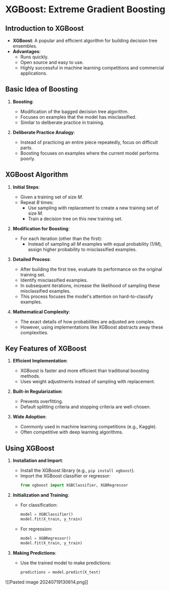 # XGBoost: Extreme Gradient Boosting

## Introduction to XGBoost

- **XGBoost**: A popular and efficient algorithm for building decision tree ensembles.
- **Advantages**:
  - Runs quickly.
  - Open source and easy to use.
  - Highly successful in machine learning competitions and commercial applications.

## Basic Idea of Boosting

1. **Boosting**:
   - Modification of the bagged decision tree algorithm.
   - Focuses on examples that the model has misclassified.
   - Similar to deliberate practice in training.

2. **Deliberate Practice Analogy**:
   - Instead of practicing an entire piece repeatedly, focus on difficult parts.
   - Boosting focuses on examples where the current model performs poorly.

## XGBoost Algorithm

1. **Initial Steps**:
   - Given a training set of size $M$.
   - Repeat $B$ times:
     - Use sampling with replacement to create a new training set of size $M$.
     - Train a decision tree on this new training set.

2. **Modification for Boosting**:
   - For each iteration (other than the first):
     - Instead of sampling all $M$ examples with equal probability ($1/M$), assign higher probability to misclassified examples.

3. **Detailed Process**:
   - After building the first tree, evaluate its performance on the original training set.
   - Identify misclassified examples.
   - In subsequent iterations, increase the likelihood of sampling these misclassified examples.
   - This process focuses the model's attention on hard-to-classify examples.

4. **Mathematical Complexity**:
   - The exact details of how probabilities are adjusted are complex.
   - However, using implementations like XGBoost abstracts away these complexities.

## Key Features of XGBoost

1. **Efficient Implementation**:
   - XGBoost is faster and more efficient than traditional boosting methods.
   - Uses weight adjustments instead of sampling with replacement.

2. **Built-in Regularization**:
   - Prevents overfitting.
   - Default splitting criteria and stopping criteria are well-chosen.

3. **Wide Adoption**:
   - Commonly used in machine learning competitions (e.g., Kaggle).
   - Often competitive with deep learning algorithms.

## Using XGBoost

1. **Installation and Import**:
   - Install the XGBoost library (e.g., `pip install xgboost`).
   - Import the XGBoost classifier or regressor:
     ```python
     from xgboost import XGBClassifier, XGBRegressor
     ```

2. **Initialization and Training**:
   - For classification:
     ```python
     model = XGBClassifier()
     model.fit(X_train, y_train)
     ```
   - For regression:
     ```python
     model = XGBRegressor()
     model.fit(X_train, y_train)
     ```

3. **Making Predictions**:
   - Use the trained model to make predictions:
     ```python
     predictions = model.predict(X_test)
     ```

![[Pasted image 20240719130614.png]]